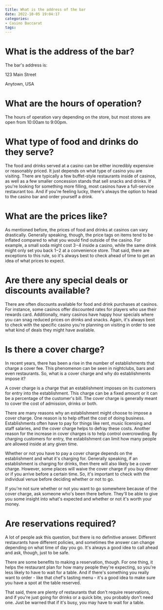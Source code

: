 ```yaml
---
title: What is the address of the bar
date: 2022-10-05 19:04:17
categories:
- Casino Baccarat
tags:
---
```



#  What is the address of the bar?

The bar's address is: 

123 Main Street

Anytown, USA

#  What are the hours of operation?

The hours of operation vary depending on the store, but most stores are open from 10:00am to 9:00pm.

#  What type of food and drinks do they serve?

The food and drinks served at a casino can be either incredibly expensive or reasonably priced. It just depends on what type of casino you are visiting. There are typically a few buffet-style restaurants inside of casinos, as well as a few smaller concession stands that sell snacks and drinks. If you're looking for something more filling, most casinos have a full-service restaurant too. And if you're feeling lucky, there's always the option to head to the casino bar and order yourself a drink.

# What are the prices like?

As mentioned before, the prices of food and drinks at casinos can vary drastically. Generally speaking, though, the price tags on items tend to be inflated compared to what you would find outside of the casino. For example, a small soda might cost $3-$4 inside a casino, while the same drink might only set you back $1-$2 at a convenience store. That said, there are exceptions to this rule, so it's always best to check ahead of time to get an idea of what prices to expect.

# Are there any special deals or discounts available?

There are often discounts available for food and drink purchases at casinos. For instance, some casinos offer discounted rates for players who use their rewards card. Additionally, many casinos have happy hour specials where you can snag reduced prices on drinks and snacks. Again, it's always best to check with the specific casino you're planning on visiting in order to see what kind of deals they might have available.

#  Is there a cover charge?

In recent years, there has been a rise in the number of establishments that charge a cover fee. This phenomenon can be seen in nightclubs, bars and even restaurants. So, what is a cover charge and why do establishments impose it?

A cover charge is a charge that an establishment imposes on its customers for entry into the establishment. This charge can be a fixed amount or it can be a percentage of the customer's bill. The cover charge is generally meant to cover the cost of admission, drinks or both.

There are many reasons why an establishment might choose to impose a cover charge. One reason is to help offset the cost of doing business. Establishments often have to pay for things like rent, music licensing and staff salaries, and the cover charge helps to defray these costs. Another reason for the increase in cover charges is to help control overcrowding. By charging customers for entry, the establishment can limit how many people are allowed inside at any given time.

Whether or not you have to pay a cover charge depends on the establishment and what it's charging for. Generally speaking, if an establishment is charging for drinks, then there will also likely be a cover charge. However, some places will waive the cover charge if you buy dinner or if you arrive before a certain time. So, it's important to check with the individual venue before deciding whether or not to go.

If you're not sure whether or not you want to go somewhere because of the cover charge, ask someone who's been there before. They'll be able to give you some insight into what's expected and whether or not it's worth your money.

#  Are reservations required?

A lot of people ask this question, but there is no definitive answer. Different restaurants have different policies, and sometimes the answer can change depending on what time of day you go. It's always a good idea to call ahead and ask, though, just to be safe.

There are some benefits to making a reservation, though. For one thing, it helps the restaurant plan for how many people they're expecting, so you're less likely to have to wait for a table. And if there's something you really want to order - like that chef's tasting menu - it's a good idea to make sure you have a spot at the table reserved.

That said, there are plenty of restaurants that don't require reservations, and if you're just going for drinks or a quick bite, you probably don't need one. Just be warned that if it's busy, you may have to wait for a table.
